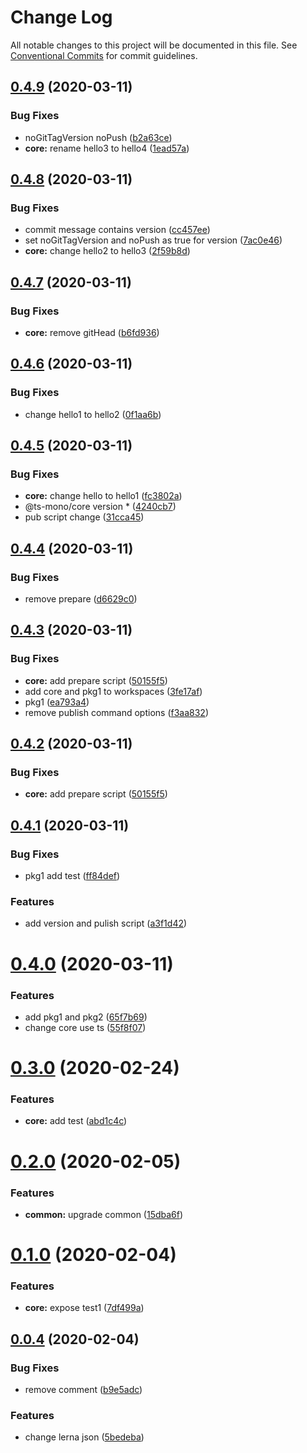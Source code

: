 # Change Log

All notable changes to this project will be documented in this file.
See [Conventional Commits](https://conventionalcommits.org) for commit guidelines.

## [0.4.9](https://github.com/why520crazy/ts-mono/compare/v0.4.8...v0.4.9) (2020-03-11)


### Bug Fixes

* noGitTagVersion noPush ([b2a63ce](https://github.com/why520crazy/ts-mono/commit/b2a63cec736f759f30fe235d1512f3104d385ca1))
* **core:** rename hello3 to hello4 ([1ead57a](https://github.com/why520crazy/ts-mono/commit/1ead57a75a2b4d0eb6c55cb07bf653eb93c4f287))





## [0.4.8](https://github.com/why520crazy/ts-mono/compare/v0.4.7...v0.4.8) (2020-03-11)


### Bug Fixes

* commit message contains version ([cc457ee](https://github.com/why520crazy/ts-mono/commit/cc457ee8a644f938f43836f5dd4987df46dd5314))
* set noGitTagVersion and noPush as true for version ([7ac0e46](https://github.com/why520crazy/ts-mono/commit/7ac0e4618a52d3273febb91be9e1968561811743))
* **core:** change hello2 to hello3 ([2f59b8d](https://github.com/why520crazy/ts-mono/commit/2f59b8d33eb9930bdcc35611fb2180168a10a58a))





## [0.4.7](https://github.com/why520crazy/ts-mono/compare/v0.4.6...v0.4.7) (2020-03-11)


### Bug Fixes

* **core:** remove gitHead ([b6fd936](https://github.com/why520crazy/ts-mono/commit/b6fd9369e9199f7a427fb40826623bd221a5edd1))





## [0.4.6](https://github.com/why520crazy/ts-mono/compare/v0.4.5...v0.4.6) (2020-03-11)


### Bug Fixes

* change hello1 to hello2 ([0f1aa6b](https://github.com/why520crazy/ts-mono/commit/0f1aa6b5a40bc87fc6b50d5366d716ae47c17141))





## [0.4.5](https://github.com/why520crazy/ts-mono/compare/v0.4.4...v0.4.5) (2020-03-11)


### Bug Fixes

* **core:** change hello to hello1 ([fc3802a](https://github.com/why520crazy/ts-mono/commit/fc3802ab0a0fef43bc8adfe49d2b9a31e521f35e))
* @ts-mono/core version * ([4240cb7](https://github.com/why520crazy/ts-mono/commit/4240cb742d961ab6b9b73e158ba46c96ca60025d))
* pub script change ([31cca45](https://github.com/why520crazy/ts-mono/commit/31cca459c56621797708e74f3dddf0572321f8fc))





## [0.4.4](https://github.com/why520crazy/ts-mono/compare/v0.4.3...v0.4.4) (2020-03-11)


### Bug Fixes

* remove prepare ([d6629c0](https://github.com/why520crazy/ts-mono/commit/d6629c0f47aa12b6e15fe1f307cdea27b656d518))





## [0.4.3](https://github.com/why520crazy/ts-mono/compare/v0.4.1...v0.4.3) (2020-03-11)


### Bug Fixes

* **core:** add prepare script ([50155f5](https://github.com/why520crazy/ts-mono/commit/50155f51788a6c9880765314116f5b67e5ff654b))
* add core and pkg1 to workspaces ([3fe17af](https://github.com/why520crazy/ts-mono/commit/3fe17af934a24811fea05963de765932f0a546dd))
* pkg1 ([ea793a4](https://github.com/why520crazy/ts-mono/commit/ea793a48a4a578120f0215b78336eb9988a4e2a4))
* remove publish command options ([f3aa832](https://github.com/why520crazy/ts-mono/commit/f3aa8326e2564c2fbd4761aef621bc6ce76ee333))





## [0.4.2](https://github.com/why520crazy/ts-mono/compare/v0.4.1...v0.4.2) (2020-03-11)


### Bug Fixes

* **core:** add prepare script ([50155f5](https://github.com/why520crazy/ts-mono/commit/50155f51788a6c9880765314116f5b67e5ff654b))





## [0.4.1](https://github.com/why520crazy/ts-mono/compare/v0.4.0...v0.4.1) (2020-03-11)


### Bug Fixes

* pkg1 add test ([ff84def](https://github.com/why520crazy/ts-mono/commit/ff84def44f7dede94208b2578510418baf87a00a))


### Features

* add version and pulish script ([a3f1d42](https://github.com/why520crazy/ts-mono/commit/a3f1d4233cfb8295462ee85c17dc3ececafc6a4e))





# [0.4.0](https://github.com/why520crazy/ts-mono/compare/v0.3.0...v0.4.0) (2020-03-11)


### Features

* add pkg1 and pkg2 ([65f7b69](https://github.com/why520crazy/ts-mono/commit/65f7b690807e20bbbdea829c69393a5af4fd2254))
* change core use ts ([55f8f07](https://github.com/why520crazy/ts-mono/commit/55f8f0740aa656274b742703356c47e57eb01bab))





# [0.3.0](https://github.com/why520crazy/ts-mono/compare/v0.2.0...v0.3.0) (2020-02-24)


### Features

* **core:** add test ([abd1c4c](https://github.com/why520crazy/ts-mono/commit/abd1c4c769f648388edb22f24dd2e4ab8d675d1b))





# [0.2.0](https://github.com/why520crazy/ts-mono/compare/v0.1.0...v0.2.0) (2020-02-05)


### Features

* **common:** upgrade common ([15dba6f](https://github.com/why520crazy/ts-mono/commit/15dba6fc8e475a0c355280cdb65b22af2f2ab4f2))





# [0.1.0](https://github.com/why520crazy/ts-mono/compare/v0.0.5...v0.1.0) (2020-02-04)


### Features

* **core:** expose test1 ([7df499a](https://github.com/why520crazy/ts-mono/commit/7df499a8ff698fdb57432ee9e0016f9a8b0e8a9e))





## [0.0.4](https://github.com/why520crazy/ts-mono/compare/v0.0.3...v0.0.4) (2020-02-04)


### Bug Fixes

* remove comment ([b9e5adc](https://github.com/why520crazy/ts-mono/commit/b9e5adcc56169e4017225fb570f9465564b63c6f))


### Features

* change  lerna json ([5bedeba](https://github.com/why520crazy/ts-mono/commit/5bedeba9cabfb6002231b0d88c8480afde5b0756))
